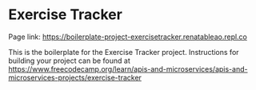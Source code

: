 # Exercise Tracker

Page link: https://boilerplate-project-exercisetracker.renatableao.repl.co


This is the boilerplate for the Exercise Tracker project. Instructions for building your project can be found at https://www.freecodecamp.org/learn/apis-and-microservices/apis-and-microservices-projects/exercise-tracker
